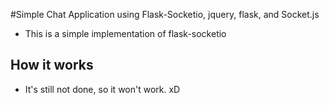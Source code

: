 #Simple Chat Application using Flask-Socketio, jquery, flask, and Socket.js

* This is a simple implementation of flask-socketio

## How it works
* It's still not done, so it won't work. xD
